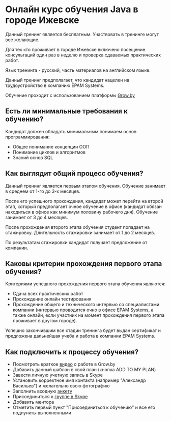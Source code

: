 Онлайн курс обучения Java в городе Ижевске
====================



Данный тренинг является бесплатным. Участвовать в тренинге могут все желающие.

Для тех кто проживает в городе Ижевске включено посещение консультаций один раз в неделю и проверка сдаваемых практических работ.

Язык тренинга - русский, часть материалов на английском языке.

Данный тренинг предполагает, что кандидат нацелен на трудоустройство в компанию EPAM Systems. 

Обучение проходит с использованием платформы [Grow.by](https://grow.by)


Есть ли минимальные требования к обучению?
---------------------
Кандидат должен обладать минимальным понимаем основ программирования:
* Общее понимание концепции ООП
* Понимание циклов и алгоритмов
* Знаний основ SQL


Как выглядит общий процесс обучения?
---------------------
Данный тренинг является первым этапом обучения. Обучение занимает в среднем от 1-го до 3-х месяцев.

После его успешного прохождения, кандидат может перейти на второй этап, который предполагает очное обучение в офисе (кандидат обязан находиться в офисе как минимум половину рабочего дня). Обучение занимает от 3 до 4 месяцев.

После прохождения второго этапа обучения студент попадает на стажировку. Длительность стажировки занимает от 1 до 2 месяцев.

По результатам стажировки кандидат получает предложение от компании. 



Каковы критерии прохождения первого этапа обучения?
---------------------
Критериями успешного прохождения первого этапа обучения являются:
* Сдача всех практических работ
* Прохождение онлайн тестирования
* Прохождение общего и технического интервью со специалистами компании (интервью проводится очно в офисе EPAM Systems, а также онлайн, если участник на момент прохождения первого этапа проживает в другом городе).

Успешно закончившим все стадии тренинга будет выдан сертификат и предложена дальнейшая учеба и работа в компании EPAM Systems.



Как подключить к процессу обучения?
---------------------
* Посмотреть краткое [видео](https://www.youtube.com/watch?v=9q3aOLZ_qII) о работе в Grow.by
* Добавить данный шаблон в свой план (кнопка ADD TO MY PLAN)
* Завести личную учетную запись в Skype
* Установить корректное имя контакта (например "Александр Васильев") и желательно свою фотографию
* Заполнить входную [анкету](https://forms.gle/YewSknjEYrQwdCeMA)
* Присоединиться к [группе в Skype](https://join.skype.com/oUPhgVkYZyHX)
* Добавить ментора
* Отметить первый пункт "Присоединиться к обучению" и все его подпункты выполненными
